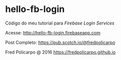 # hello-fb-login
Código do meu tutorial para *Firebase Login Services*

Acesse: http://hello-fb-login.firebaseapp.com

Post Completo: https://pub.scotch.io/@fredpolicarpo

Fred Policarpo @ 2016
https://fredpolicarpo.github.io

